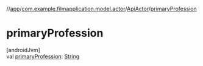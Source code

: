 //[app](../../../index.md)/[com.example.filmapplication.model.actor](../index.md)/[ApiActor](index.md)/[primaryProfession](primary-profession.md)

# primaryProfession

[androidJvm]\
val [primaryProfession](primary-profession.md): [String](https://kotlinlang.org/api/latest/jvm/stdlib/kotlin/-string/index.html)
